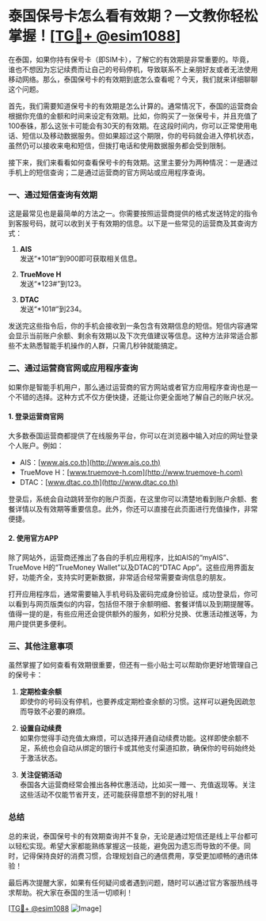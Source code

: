 # 泰国保号卡怎么看有效期？一文教你轻松掌握！[[TG💪+ @esim1088](https://t.me/s/esim1088)]

在泰国，如果你持有保号卡（即SIM卡），了解它的有效期是非常重要的。毕竟，谁也不想因为忘记续费而让自己的号码停机，导致联系不上亲朋好友或者无法使用移动网络。那么，泰国保号卡的有效期到底怎么查看呢？今天，我们就来详细聊聊这个问题。

首先，我们需要知道保号卡的有效期是怎么计算的。通常情况下，泰国的运营商会根据你充值的金额和时间来设定有效期。比如，你购买了一张保号卡，并且充值了100泰铢，那么这张卡可能会有30天的有效期。在这段时间内，你可以正常使用电话、短信以及移动数据服务。但如果超过这个期限，你的号码就会进入停机状态，虽然仍可以接收来电和短信，但拨打电话和使用数据服务都会受到限制。

接下来，我们来看看如何查看保号卡的有效期。这里主要分为两种情况：一是通过手机上的短信查询；二是通过运营商的官方网站或应用程序查询。

### 一、通过短信查询有效期

这是最常见也是最简单的方法之一。你需要按照运营商提供的格式发送特定的指令到客服号码，就可以收到关于有效期的信息。以下是一些常见的运营商及其查询方式：

1. **AIS**  
   发送“*101#”到900即可获取相关信息。
   
2. **TrueMove H**  
   发送“*123#”到123。
   
3. **DTAC**  
   发送“*101#”到234。

发送完这些指令后，你的手机会接收到一条包含有效期信息的短信。短信内容通常会显示当前账户余额、剩余有效期以及下次充值建议等信息。这种方法非常适合那些不太熟悉智能手机操作的人群，只需几秒钟就能搞定。

### 二、通过运营商官网或应用程序查询

如果你是智能手机用户，那么通过运营商的官方网站或者官方应用程序查询也是一个不错的选择。这种方式不仅方便快捷，还能让你更全面地了解自己的账户状况。

#### 1. 登录运营商官网
大多数泰国运营商都提供了在线服务平台，你可以在浏览器中输入对应的网址登录个人账户。例如：
- AIS：[www.ais.co.th](http://www.ais.co.th)
- TrueMove H：[www.truemove-h.com](http://www.truemove-h.com)
- DTAC：[www.dtac.co.th](http://www.dtac.co.th)

登录后，系统会自动跳转至你的账户页面，在这里你可以清楚地看到账户余额、套餐详情以及有效期等重要信息。此外，你还可以直接在此页面进行充值操作，非常便捷。

#### 2. 使用官方APP
除了网站外，运营商还推出了各自的手机应用程序，比如AIS的“myAIS”、TrueMove H的“TrueMoney Wallet”以及DTAC的“DTAC App”。这些应用界面友好，功能齐全，支持实时更新数据，非常适合经常需要查询信息的朋友。

打开应用程序后，通常需要输入手机号码及密码完成身份验证。成功登录后，你可以看到与网页版类似的内容，包括但不限于余额明细、套餐详情以及到期提醒等。值得一提的是，有些应用还会提供额外的服务，如积分兑换、优惠活动推送等，为用户提供更多便利。

### 三、其他注意事项

虽然掌握了如何查看有效期很重要，但还有一些小贴士可以帮助你更好地管理自己的保号卡：

1. **定期检查余额**  
   即使你的号码没有停机，也要养成定期检查余额的习惯。这样可以避免因疏忽而导致不必要的麻烦。

2. **设置自动续费**  
   如果你觉得手动充值太麻烦，可以选择开通自动续费功能。这样即使余额不足，系统也会自动从绑定的银行卡或其他支付渠道扣款，确保你的号码始终处于激活状态。

3. **关注促销活动**  
   泰国各大运营商经常会推出各种优惠活动，比如买一赠一、充值返现等。关注这些活动不仅能节省开支，还可能获得意想不到的好礼哦！

### 总结

总的来说，泰国保号卡的有效期查询并不复杂，无论是通过短信还是线上平台都可以轻松实现。希望大家都能熟练掌握这一技能，避免因为遗忘而导致的不便。同时，记得保持良好的消费习惯，合理规划自己的通信费用，享受更加顺畅的通讯体验！

最后再次提醒大家，如果有任何疑问或者遇到问题，随时可以通过官方客服热线寻求帮助。祝大家在泰国的生活一切顺利！

[[TG💪+ @esim1088](https://t.me/s/esim1088) ![Image](https://i.postimg.cc/4NQfJmqS/Snipaste-2025-05-13-00-14-12.png)]